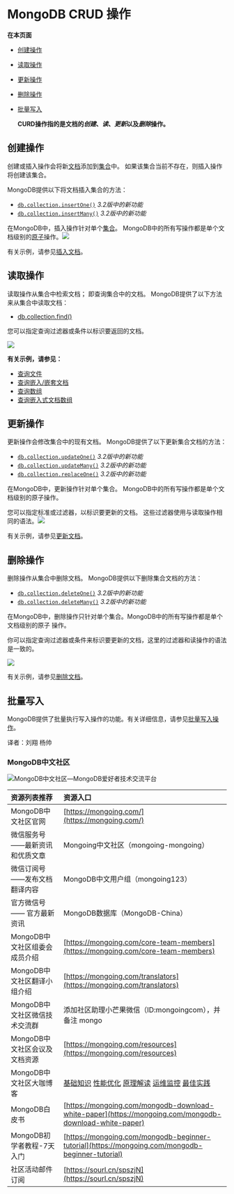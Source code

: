 #  MongoDB CRUD 操作

**在本页面**

*   [创建操作](#创建)

*   [读取操作](#读取)

*   [更新操作](#更新)

*   [删除操作](#删除)

* [批量写入](#批量)

  **CURD操作指的是文档的*创建*、*读*、*更新*以及*删除*操作。**

## <span id="创建">创建操作</span>

创建或插入操作会将新[文档](https://docs.mongodb.com/master/core/document/#bson-document-format)添加到[集合](https://docs.mongodb.com/master/core/databases-and-collections/#collections)中。 如果该集合当前不存在，则插入操作将创建该集合。

MongoDB提供以下将文档插入集合的方法：

- [`db.collection.insertOne()`](https://docs.mongodb.com/manual/reference/method/db.collection.insertOne/#db.collection.insertOne) *3.2版中的新功能*
- [`db.collection.insertMany()`](https://docs.mongodb.com/manual/reference/method/db.collection.insertMany/#db.collection.insertMany) *3.2版中的新功能*

在MongoDB中，插入操作针对单个[集合](https://docs.mongodb.com/master/core/databases-and-collections/#collections)。 MongoDB中的所有写操作都是单个文档级别的[原子](https://docs.mongodb.com/master/core/write-operations-atomicity/)操作。![](https://docs.mongodb.com/master/_images/crud-annotated-mongodb-insertOne.bakedsvg.svg)

有关示例，请参见[插入文档](https://docs.mongodb.com/manual/tutorial/insert-documents/)。

## <span id="读取">读取操作</span>

读取操作从集合中检索文档； 即查询集合中的文档。 MongoDB提供了以下方法来从集合中读取文档：

* [db.collection.find()](https://docs.mongodb.com/manual/reference/method/db.collection.find/#db.collection.find)

您可以指定查询过滤器或条件以标识要返回的文档。

![](https://docs.mongodb.com/master/_images/crud-annotated-mongodb-find.bakedsvg.svg)

**有关示例，请参见：**

* [查询文件](https://docs.mongodb.com/manual/tutorial/query-documents/)
* [查询嵌入/嵌套文档](https://docs.mongodb.com/manual/tutorial/query-embedded-documents/)
* [查询数组](https://docs.mongodb.com/manual/tutorial/query-arrays/)
* [查询嵌入式文档数组](https://docs.mongodb.com/manual/tutorial/query-array-of-documents/)

## <span id="更新">更新操作</span>

更新操作会修改集合中的现有文档。 MongoDB提供了以下更新集合文档的方法：

- [`db.collection.updateOne()`](https://docs.mongodb.com/manual/reference/method/db.collection.updateOne/#db.collection.updateOne) *3.2版中的新功能*
- [`db.collection.updateMany()`](https://docs.mongodb.com/manual/reference/method/db.collection.updateMany/#db.collection.updateMany) *3.2版中的新功能*
- [`db.collection.replaceOne()`](https://docs.mongodb.com/manual/reference/method/db.collection.replaceOne/#db.collection.replaceOne) *3.2版中的新功能*

在MongoDB中，更新操作针对单个集合。 MongoDB中的所有写操作都是单个文档级别的原子操作。

您可以指定标准或过滤器，以标识要更新的文档。 这些过滤器使用与读取操作相同的语法。![](https://docs.mongodb.com/master/_images/crud-annotated-mongodb-updateMany.bakedsvg.svg)

有关示例，请参见[更新文档](https://docs.mongodb.com/manual/tutorial/update-documents/)。

## <span id="删除">删除操作</span>

删除操作从集合中删除文档。 MongoDB提供以下删除集合文档的方法：

- [`db.collection.deleteOne()`](https://docs.mongodb.com/manual/reference/method/db.collection.deleteOne/#db.collection.deleteOne) *3.2版中的新功能*
- [`db.collection.deleteMany()`](https://docs.mongodb.com/manual/reference/method/db.collection.deleteMany/#db.collection.deleteMany) *3.2版中的新功能*

在MongoDB中，删除操作只针对单个集合。MongoDB中的所有写操作都是单个文档级别的原子 操作。

你可以指定查询过滤器或条件来标识要更新的文档，这里的过滤器和读操作的语法是一致的。

![](https://docs.mongodb.com/master/_images/crud-annotated-mongodb-deleteMany.bakedsvg.svg)

有关示例，请参见[删除文档](https://docs.mongodb.com/manual/tutorial/remove-documents/)。

## <span id="批量">批量写入</span>

MongoDB提供了批量执行写入操作的功能。有关详细信息，请参见[批量写入操作](https://docs.mongodb.com/manual/core/bulk-write-operations/)。



译者：刘翔 杨帅


### MongoDB中文社区

![MongoDB&#x4E2D;&#x6587;&#x793E;&#x533A;&#x2014;MongoDB&#x7231;&#x597D;&#x8005;&#x6280;&#x672F;&#x4EA4;&#x6D41;&#x5E73;&#x53F0;](https://mongoing.com/wp-content/uploads/2020/09/6de8a4680ef684d-2.png)

| 资源列表推荐 | 资源入口 |
| :--- | :--- |
| MongoDB中文社区官网 | [https://mongoing.com/](https://mongoing.com/) |
| 微信服务号 ——最新资讯和优质文章 | Mongoing中文社区（mongoing-mongoing） |
| 微信订阅号 ——发布文档翻译内容 | MongoDB中文用户组（mongoing123） |
| 官方微信号 —— 官方最新资讯 | MongoDB数据库（MongoDB-China） |
| MongoDB中文社区组委会成员介绍 | [https://mongoing.com/core-team-members](https://mongoing.com/core-team-members) |
| MongoDB中文社区翻译小组介绍 | [https://mongoing.com/translators](https://mongoing.com/translators) |
| MongoDB中文社区微信技术交流群 | 添加社区助理小芒果微信（ID:mongoingcom），并备注 mongo |
| MongoDB中文社区会议及文档资源 | [https://mongoing.com/resources](https://mongoing.com/resources) |
| MongoDB中文社区大咖博客 | [基础知识](https://mongoing.com/basic-knowledge)  [性能优化](https://mongoing.com/performance-optimization)  [原理解读](https://mongoing.com/interpretation-of-principles)  [运维监控](https://mongoing.com/operation-and-maintenance-monitoring)  [最佳实践](https://mongoing.com/best-practices) |
| MongoDB白皮书 | [https://mongoing.com/mongodb-download-white-paper](https://mongoing.com/mongodb-download-white-paper) |
| MongoDB初学者教程-7天入门 | [https://mongoing.com/mongodb-beginner-tutorial](https://mongoing.com/mongodb-beginner-tutorial) |
| 社区活动邮件订阅 | [https://sourl.cn/spszjN](https://sourl.cn/spszjN) |


